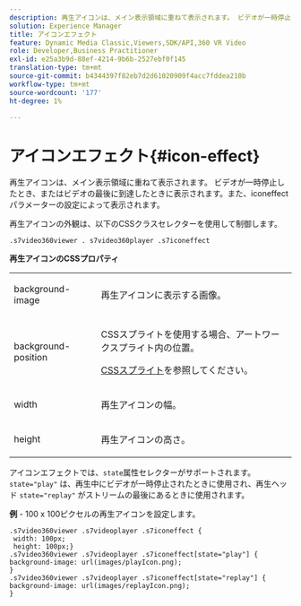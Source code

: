 ```yaml
---
description: 再生アイコンは、メイン表示領域に重ねて表示されます。 ビデオが一時停止したとき、またはビデオの最後に到達したときに表示されます。また、iconeffectパラメーターの設定によって表示されます。
solution: Experience Manager
title: アイコンエフェクト
feature: Dynamic Media Classic,Viewers,SDK/API,360 VR Video
role: Developer,Business Practitioner
exl-id: e25a3b9d-88ef-4214-9b6b-2527ebf0f145
translation-type: tm+mt
source-git-commit: b4344397f82eb7d2d61020909f4acc7fddea210b
workflow-type: tm+mt
source-wordcount: '177'
ht-degree: 1%

---
```


# アイコンエフェクト{#icon-effect}

再生アイコンは、メイン表示領域に重ねて表示されます。 ビデオが一時停止したとき、またはビデオの最後に到達したときに表示されます。また、iconeffectパラメーターの設定によって表示されます。

<!--<a id="section_061E550C1C1D4DB2BD663A898895B38C"></a>-->

再生アイコンの外観は、以下のCSSクラスセレクターを使用して制御します。

```
.s7video360viewer . s7video360player .s7iconeffect
```

**再生アイコンのCSSプロパティ**

<table id="table_C48C56E696304C9BAFEE71BA9EA9A174"> 
 <tbody> 
  <tr> 
   <td colname="col1"> <p> <span class="codeph"> background-image  </span> </p> </td> 
   <td colname="col2"> <p> 再生アイコンに表示する画像。 </p> </td> 
  </tr> 
  <tr> 
   <td colname="col1"> <p> <span class="codeph"> background-position  </span> </p> </td> 
   <td colname="col2"> <p> CSSスプライトを使用する場合、アートワークスプライト内の位置。 </p> <p><a href="../../../c-html5-aem-asset-viewers/c-html5-aem-video360/c-html5-aem-video360-customizingviewer/c-html5-aem-video360-customizingviewer.md#section-9b6d8d601cb441d08214dada7bb4eddc" format="dita" scope="local"> CSSスプライト</a>を参照してください。 </p> </td> 
  </tr> 
  <tr> 
   <td colname="col1"> <p> <span class="codeph"> width </span> </p> </td> 
   <td colname="col2"> <p> 再生アイコンの幅。 </p> </td> 
  </tr> 
  <tr> 
   <td colname="col1"> <p> <span class="codeph"> height </span> </p> </td> 
   <td colname="col2"> <p>再生アイコンの高さ。 </p> </td> 
  </tr> 
 </tbody> 
</table>

アイコンエフェクトでは、`state`属性セレクターがサポートされます。 `state="play"` は、再生中にビデオが一時停止されたときに使用され、再生ヘッド `state="replay"` がストリームの最後にあるときに使用されます。

**例** - 100 x 100ピクセルの再生アイコンを設定します。

```
.s7video360viewer .s7videoplayer .s7iconeffect { 
 width: 100px; 
 height: 100px;} 
.s7video360viewer .s7videoplayer .s7iconeffect[state="play"] { 
background-image: url(images/playIcon.png); 
} 
.s7video360viewer .s7videoplayer .s7iconeffect[state="replay"] { 
background-image: url(images/replayIcon.png); 
}
```

